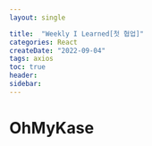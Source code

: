 ```yaml
---
layout: single 

title:  "Weekly I Learned[첫 협업]" 
categories: React
createDate: "2022-09-04"
tags: axios
toc: true
header:
sidebar: 
---
```


# OhMyKase